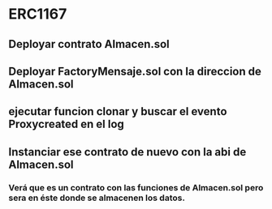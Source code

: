# ERC1167 
## Deployar contrato Almacen.sol 
## Deployar FactoryMensaje.sol con la direccion de Almacen.sol
## ejecutar funcion clonar y buscar el evento Proxycreated en el log
## Instanciar ese contrato de nuevo con la abi de Almacen.sol
### Verá que es un contrato con las funciones de Almacen.sol pero sera en éste donde se almacenen los datos.
